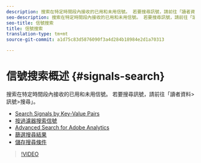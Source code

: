 ```yaml
---
description: 搜索在特定時間段內接收的已用和未用信號。 若要搜尋訊號，請前往「讀者資料>訊號>搜尋」。
seo-description: 搜索在特定時間段內接收的已用和未用信號。 若要搜尋訊號，請前往「讀者資料>訊號>搜尋」。
seo-title: 信號搜索
title: 信號搜索
translation-type: tm+mt
source-git-commit: a1d75c83d5876090f3a4d284b18984e2d1a70313

---
```



# 信號搜索概述 {#signals-search}

搜索在特定時間段內接收的已用和未用信號。 若要搜尋訊號，請前往「讀者資料&gt;訊號&gt;搜尋」。

* [Search Signals by Key-Value Pairs](/help/using/features/data-explorer/data-explorer-signals-search/data-explorer-search-pairs.md)
* [按過濾器搜索信號](/help/using/features/data-explorer/data-explorer-signals-search/data-explorer-search-filters.md)
* [Advanced Search for Adobe Analytics](/help/using/features/data-explorer/data-explorer-signals-search/data-explorer-search-analytics.md)
* [篩選搜尋結果](/help/using/features/data-explorer/data-explorer-signals-search/data-explorer-filter-results.md)
* [儲存搜尋條件](/help/using/features/data-explorer/data-explorer-signals-search/data-explorer-save-search.md)

>[!VIDEO](https://video.tv.adobe.com/v/25148/?captions=chi_hant)
